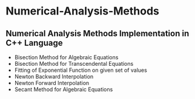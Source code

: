 # Numerical-Analysis-Methods

## Numerical Analysis Methods Implementation in C++ Language
- Bisection Method for Algebraic Equations
- Bisection Method for Transcendental Equations
- Fitting of Exponential Function on given set of values
- Newton Backward Interpolation
- Newton Forward Interpolation
- Secant Method for Algebraic Equations
